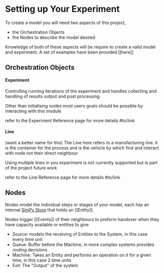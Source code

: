 # Setting up Your Experiment
To create a model you will need two aspects of this project, 
- the Orchestration Objects
- the Nodes to describe the model desired

Knowledge of both of these aspects will be require to create a valid model and experiment. A set of examples have been provided [[here]] 
## Orchestration Objects
#### Experiment
Controlling running iterations of the experiment and handles collecting and handling of results output and post processing

Other than initialising nodes most users goals should be possible by interacting with this module 

refer to the Experiment Reference page for more details #to/link 
#### Line
(want a better name for this)
The Line here refers to a manufacturing line. it is the container for the process and is the vehicle by which find and interact with node not their direct neighbour

Using multiple lines in you experiment is not currently supported but is part of the project future work

refer to the Line Reference page for more details #to/link
## Nodes
Nodes model the individual steps or stages of your model, each has an internal [SimPy Store](https://simpy.readthedocs.io/en/latest/api_reference/simpy.resources.html#module-simpy.resources.store) that holds an [[Entity]]. 

Nodes trigger [[Events]] of their neighbours to preform handover when they have capacity available or entities to give 

- Source: models the receiving of Entities to the System, in this case every time unit
- Queue: Buffer before the Machine, in more complex systems provides routing decisions
- Machine: Takes an Entity and performs an operation on it for a given time, in this case 2 time units
- Exit: The "Output" of the system